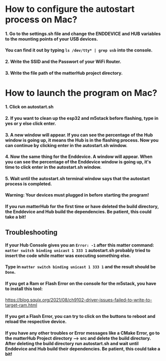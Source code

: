 # How to configure the autostart process on Mac?
#### 1. Go to the settings.sh file and change the ENDDEVICE and HUB variables to the mounting points of your USB devices.
#### You can find it out by typing ``` ls /dev/tty* | grep usb ``` into the console.
#### 2. Write the SSID and the Passwort of your WiFi Router.
#### 3. Write the file path of the matterHub project directory.


# How to launch the program on Mac?
#### 1. Click on autostart.sh
#### 2. If you want to clean up the esp32 and m5stack before flashing, type in yes or y else click enter.
#### 3. A new window will appear. If you can see the percentage of the Hub window is going up, it means the Hub is in the flashing process. Now you can continue by clicking enter in the autostart.sh window.
#### 4. Now the same thing for the Enddevice. A window will appear. When you can see the percentage of the Enddevice window is going up, it's time to click enter in the autostart.sh window.
#### 5. Wait until the autostart.sh terminal window says that the autostart process is completed.

#### Warning: Your devices must plugged in before starting the program!
#### If you run matterHub for the first time or have deleted the build directory, the Enddevice and Hub build the dependencies. Be patient, this could take a bit!


## Troubleshooting
#### If your Hub Console gives you an ``` Error: -1 ``` after this matter command: ``` matter switch binding unicast 1 333 1 ``` autostart.sh probably tried to insert the code while matter was executing something else.
#### Type in ``` matter switch binding unicast 1 333 1 ``` and the result should be  ``` Done ```.


#### If you get a Ram or Flash Error on the console for the m5stack, you have to install this tool:
https://blog.squix.org/2021/08/ch9102-driver-issues-failed-to-write-to-target-ram.html


#### If you get a Flash Error, you can try to click on the buttons to reboot and reload the respective device.


#### If you have any other troubles or Error messages like a CMake Error, go to the matterHub Project directory --> src and delete the build directory. After deleting the build directory run autostart.sh and wait until Enddevice and Hub build their dependencies. Be patient, this could take a bit!